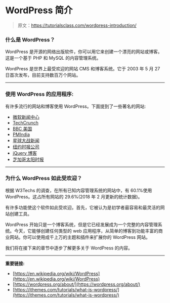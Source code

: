 # WordPress 简介

> 原文：<https://tutorialsclass.com/wordpress-introduction/>

### 什么是 WordPress？

WordPress 是开源的网络出版软件，你可以用它来创建一个漂亮的网站或博客。这是一个基于 PHP 和 MySQL 的内容管理系统。

WordPress 是世界上最受欢迎的网站 CMS 和博客系统。它于 2003 年 5 月 27 日首次发布，目前支持数百万个网站。

* * *

### 使用 WordPress 的应用程序:

有许多流行的网站和博客使用 WordPress。下面提到了一些著名的网站:

*   [微软新闻中心](https://news.microsoft.com/)
*   [TechCrunch](https://techcrunch.com/)
*   [BBC 美国](http://www.bbcamerica.com/)
*   [PMIndia](http://www.pmindia.gov.in/)
*   [星球大战新闻](http://www.starwars.com/news)
*   [纽约时报公司](https://www.nytco.com/)
*   [jQuery 博客](https://blog.jquery.com/)
*   [芝加哥太阳时报](https://chicago.suntimes.com/)

* * *

### 为什么 WordPress 如此受欢迎？

根据 W3Techs 的调查，在所有已知内容管理系统的网站中，有 60.1%使用 WordPress。这占所有网站的 29.6%(2018 年 2 月更新的统计数据)。

有许多功能使这个软件如此受欢迎。首先，它被认为是初学者最容易和最灵活的网站创建工具。

WordPress 开始只是一个博客系统，但是它已经发展成为一个完整的内容管理系统。今天，它能够创建任何类型的 web 应用程序，从简单的博客到功能丰富的商业网站。你可以使用成千上万的主题和插件来扩展你的 WordPress 网站。

我们将在接下来的章节中逐步了解更多关于 WordPress 的内容。

* * *

**重要链接:**

*   [https://en.wikipedia.org/wiki/WordPress](https://en.wikipedia.org/wiki/WordPress)
*   [https://wordpress.org/about/](https://wordpress.org/about/)
*   [https://ithemes.com/tutorials/what-is-wordpress/](https://ithemes.com/tutorials/what-is-wordpress/)